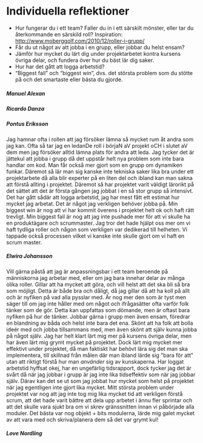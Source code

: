Individuella reflektioner
=========================

+ Hur fungerar du i ett team? Faller du in i ett särskilt mönster, eller tar du återkommande en särskild roll? 
Inspiration: http://www.moberggolf.com/2010/12/roller-i-grupp/
+ Får du ut något av att jobba i en grupp, eller jobbar du helst ensam?
+ Jämför hur mycket du lärt dig under projektarbetet kontra kursens övriga delar, och fundera över hur du bäst lär dig saker.
+ Hur har det gått att logga arbetstid?
+ “Biggest fail” och “biggest win”, dvs. det största problem som du stötte på och det smartaste eller bästa du gjorde.

##### Manuel Alexan


##### Ricardo Danza


##### Pontus Eriksson

Jag hamnar ofta i rollen att jag försöker lämna så mycket rum åt andra som jag kan. Ofta så tar jag en ledanDe roll i börjaN aV projekt oCH i slutet aV dem men jag försöker alltid lämna plats för andra att leda. Jag tycker det är jättekul att jobba i grupp då det uppstår helt nya problem som inte bara handlar om kod. Man får också mer gjort som en grupp om dynamiken funkar. Däremot så lär man sig kanske inte tekniska saker lika bra under ett projektarbete då alla blir experter på en liten del och ibland kan man sakna att förstå allting i projektet. Däremot så har projektet varit väldigt lärorikt på det sättet att det är första gången jag jobbat i en så stor grupp så intensivt. Det har gått sådär att logga arbetstid, jag har mest fått  ett estimat hur mycket jag arbetat. Det är något jag verkligen behöver jobba på. Min biggest win är nog att vi har kommit överens i projektet helt ok och haft rätt trevligt. Min biggest fail är nog att jag inte pushade mer för att vi skulle ha en produktägare och scrummaster. Jag tror det hade hjälpt oss mer om vi haft tydliga roller och någon som verkligen var dedikerad till helheten. Vi tappade också processen vilket vi kanske inte skulle gjort om vi haft en scrum master.

##### Elwira Johansson

Vill gärna påstå att jag är anpassningsbar i ett team beroende på människorna jag arbetar med, eller om jag bara innehar delar av många olika roller. Gillar att ha mycket att göra, och vill helst att det ska bli så bra som möjligt. Detta är både bra och dåligt, då jag gillar då att ha koll på allt och är nyfiken på vad alla pysslar med. Är nog mer den som är tyst men säger till om jag inte håller med om något och ifrågasätter ofta varför folk tänker som de gör. Detta kan uppfattas som dömande, men är oftast bara nyfiken på hur de tänker.
Jobbar gärna i grupp men även ensam, föredrar en blandning av båda och helst inte bara det ena. Skönt att ha folk att bolla ideér med och jobba tillsammans med, men även skönt att själv kunna jobba på något själv.
Jag har helt klart lärt mig mer på kursens övriga delar, men har även lärt mig grymt mycket på projektet. Dock lärt mig mycket mer effektivt under projektet, då man faktiskt har behövt lära sig det man ska implementera, till skillnad från målen där man ibland lärde sig "bara för att" utan att riktigt förstå hur man *använder* sig av kunskaperna.
Har loggat arbetstid hyffsat okej, har en ungefärlig tidsrapport, dock tycker jag det är svårt då när jag jobbar i grupp är jag inte lika tidseffektiv som när jag jobbar själv. Därav kan det se ut som jag jobbat hur mycket som helst på projektet när jag egentligen inte gjort lika mycket.
Mitt största problem under projektet var nog att jag inte tog mig lika mycket tid att verkligen förstå scrum, att det hade varit bättre att dela upp arbetet i ännu fler sprintar och att det skulle vara sjukt bra om vi skrev gränssnitten innan vi påbörjade alla moduler. Det bästa var nog objekt + bits modulerna, lärde mig galet mycket av att vara med och skriva/planera dem så det var grymt kul!

##### Love Nordling

